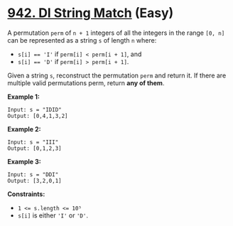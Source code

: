 # [942. DI String Match][link] (Easy)

[link]: https://leetcode.com/problems/di-string-match/

A permutation `perm` of `n + 1` integers of all the integers in the range `[0, n]` can be
represented as a string `s` of length `n` where:

- `s[i] == 'I'` if `perm[i] < perm[i + 1]`, and
- `s[i] == 'D'` if `perm[i] > perm[i + 1]`.

Given a string `s`, reconstruct the permutation `perm` and return it. If there are multiple valid
permutations perm, return **any of them**.

**Example 1:**

```
Input: s = "IDID"
Output: [0,4,1,3,2]
```

**Example 2:**

```
Input: s = "III"
Output: [0,1,2,3]
```

**Example 3:**

```
Input: s = "DDI"
Output: [3,2,0,1]
```

**Constraints:**

- `1 <= s.length <= 10⁵`
- `s[i]` is either `'I'` or `'D'`.
